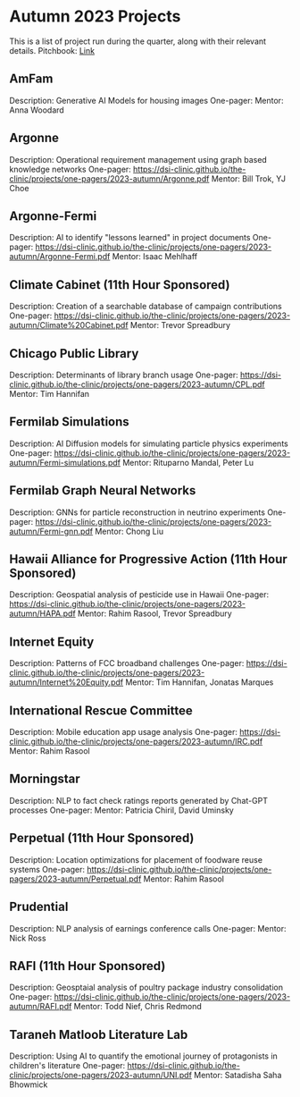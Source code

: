 # Autumn 2023 Projects
This is a list of project run during the quarter, along with their relevant details.
Pitchbook: [Link](./pitchbooks/2023-autumn-pitchbook.pdf)
## AmFam
Description: Generative AI Models for housing images
One-pager: 
Mentor: Anna Woodard

## Argonne
Description: Operational requirement management using graph based knowledge            networks
One-pager: https://dsi-clinic.github.io/the-clinic/projects/one-pagers/2023-autumn/Argonne.pdf
Mentor: Bill Trok, YJ Choe

## Argonne-Fermi
Description: AI to identify "lessons learned" in project documents
One-pager: https://dsi-clinic.github.io/the-clinic/projects/one-pagers/2023-autumn/Argonne-Fermi.pdf
Mentor: Isaac Mehlhaff

## Climate Cabinet (11th Hour Sponsored)
Description: Creation of a searchable database of campaign contributions
One-pager: https://dsi-clinic.github.io/the-clinic/projects/one-pagers/2023-autumn/Climate%20Cabinet.pdf
Mentor: Trevor Spreadbury

## Chicago Public Library
Description: Determinants of library branch usage
One-pager: https://dsi-clinic.github.io/the-clinic/projects/one-pagers/2023-autumn/CPL.pdf
Mentor: Tim Hannifan

## Fermilab Simulations
Description: AI Diffusion models for simulating particle physics experiments
One-pager: https://dsi-clinic.github.io/the-clinic/projects/one-pagers/2023-autumn/Fermi-simulations.pdf
Mentor: Rituparno Mandal, Peter Lu

## Fermilab Graph Neural Networks
Description: GNNs for particle reconstruction in neutrino experiments
One-pager: https://dsi-clinic.github.io/the-clinic/projects/one-pagers/2023-autumn/Fermi-gnn.pdf
Mentor: Chong Liu

## Hawaii Alliance for Progressive Action (11th Hour Sponsored)
Description: Geospatial analysis of pesticide use in Hawaii
One-pager: https://dsi-clinic.github.io/the-clinic/projects/one-pagers/2023-autumn/HAPA.pdf
Mentor: Rahim Rasool, Trevor Spreadbury

## Internet Equity
Description: Patterns of FCC broadband challenges
One-pager: https://dsi-clinic.github.io/the-clinic/projects/one-pagers/2023-autumn/Internet%20Equity.pdf
Mentor: Tim Hannifan, Jonatas Marques

## International Rescue Committee
Description: Mobile education app usage analysis
One-pager: https://dsi-clinic.github.io/the-clinic/projects/one-pagers/2023-autumn/IRC.pdf
Mentor: Rahim Rasool

## Morningstar
Description: NLP to fact check ratings reports generated by Chat-GPT processes
One-pager: 
Mentor: Patricia Chiril, David Uminsky

## Perpetual (11th Hour Sponsored)
Description: Location optimizations for placement of foodware reuse systems
One-pager: https://dsi-clinic.github.io/the-clinic/projects/one-pagers/2023-autumn/Perpetual.pdf
Mentor: Rahim Rasool

## Prudential
Description: NLP analysis of earnings conference calls
One-pager: 
Mentor: Nick Ross

## RAFI (11th Hour Sponsored)
Description: Geosptaial analysis of poultry package industry consolidation
One-pager: https://dsi-clinic.github.io/the-clinic/projects/one-pagers/2023-autumn/RAFI.pdf
Mentor: Todd Nief, Chris Redmond

## Taraneh Matloob Literature Lab
Description: Using AI to quantify the emotional journey of protagonists in children's literature
One-pager: https://dsi-clinic.github.io/the-clinic/projects/one-pagers/2023-autumn/UNI.pdf
Mentor: Satadisha Saha Bhowmick


